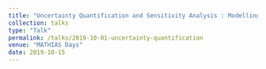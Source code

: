 ```yaml
---
title: "Uncertainty Quantification and Sensitivity Analysis : Modelling with Gaussian Processes"
collection: talks
type: "Talk"
permalink: /talks/2019-10-01-uncertainty-quantification
venue: "MATHIAS Days"
date: 2019-10-15
---
```

